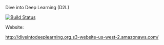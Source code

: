 Dive into Deep Learning (D2L)

[![Build Status](http://ci.diveintodeeplearning.org/job/en/job/master/badge/icon)](http://ci.diveintodeeplearning.org/job/en/job/master/)

Website:

http://diveintodeeplearning.org.s3-website-us-west-2.amazonaws.com/
